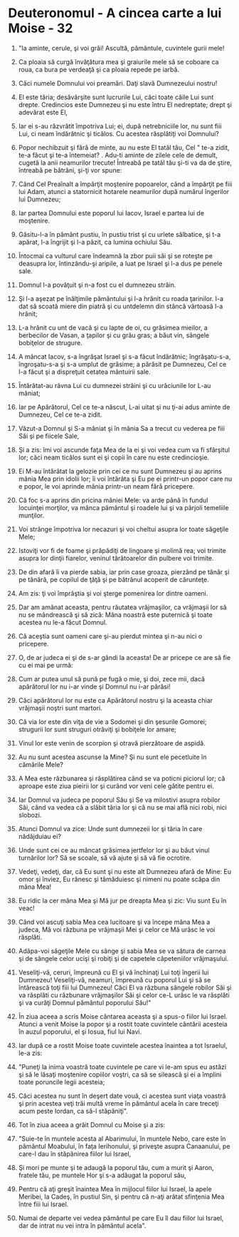 # Deuteronomul - A cincea carte a lui Moise - 32

1. "Ia aminte, cerule, şi voi grăi! Ascultă, pământule, cuvintele gurii mele! 

2. Ca ploaia să curgă învăţătura mea şi graiurile mele să se coboare ca roua, ca bura pe verdeaţă şi ca ploaia repede pe iarbă. 

3. Căci numele Domnului voi preamări. Daţi slavă Dumnezeului nostru! 

4. El este tăria; desăvârşite sunt lucrurile Lui, căci toate căile Lui sunt drepte. Credincios este Dumnezeu şi nu este întru El nedreptate; drept şi adevărat este El, 

5. Iar ei s-au răzvrătit împotriva Lui; ei, după netrebniciile lor, nu sunt fiii Lui, ci neam îndărătnic şi ticălos. Cu acestea răsplătiţi voi Domnului? 

6. Popor nechibzuit şi fără de minte, au nu este El tatăl tău, Cel " te-a zidit, te-a făcut şi te-a întemeiat? . Adu-ti aminte de zilele cele de demult, cugetă la anii neamurilor trecute! Întreabă pe tatăl tău şi-ti va da de ştire, întreabă pe bătrâni, şi-ţi vor spune: 

8. Când Cel Preaînalt a împărţit moştenire popoarelor, când a împărţit pe fiii lui Adam, atunci a statornicit hotarele neamurilor după numărul îngerilor lui Dumnezeu; 

9. Iar partea Domnului este poporul lui Iacov, Israel e partea lui de moştenire. 

10. Găsitu-l-a în pământ pustiu, în pustiu trist şi cu urlete sălbatice, şi t-a apărat, l-a îngrijit şi l-a păzit, ca lumina ochiului Său. 

11. Întocmai ca vulturul care îndeamnă la zbor puii săi şi se roteşte pe deasupra lor, întinzându-şi aripile, a luat pe Israel şi l-a dus pe penele sale. 

12. Domnul l-a povăţuit şi n-a fost cu el dumnezeu străin. 

13. Şi l-a aşezat pe înălţimile pământului şi l-a hrănit cu roada ţarinilor. I-a dat să scoată miere din piatră şi cu untdelemn din stâncă vârtoasă l-a hrănit; 

14. L-a hrănit cu unt de vacă şi cu lapte de oi, cu grăsimea mieilor, a berbecilor de Vasan, a ţapilor şi cu grâu gras; a băut vin, sângele bobiţelor de strugure. 

15. A mâncat Iacov, s-a îngrăşat Israel şi s-a făcut îndărătnic; îngrăşatu-s-a, îngroşatu-s-a şi s-a umplut de grăsime; a părăsit pe Dumnezeu, Cel ce l-a făcut şi a dispreţuit cetatea mântuirii sale. 

16. Întărâtat-au râvna Lui cu dumnezei străini şi cu urâciunile lor L-au mâniat; 

18. Iar pe Apărătorul, Cel ce te-a născut, L-ai uitat şi nu ţi-ai adus aminte de Dumnezeu, Cel ce te-a zidit. 

19. Văzut-a Domnul şi S-a mâniat şi în mânia Sa a trecut cu vederea pe fiii Săi şi pe fiicele Sale, 

20. Şi a zis: îmi voi ascunde faţa Mea de la ei şi voi vedea cum va fi sfârşitul lor; căci neam ticălos sunt ei şi copii în care nu este credincioşie. 

21. Ei M-au întărâtat la gelozie prin cei ce nu sunt Dumnezeu şi au aprins mânia Mea prin idolii lor; îi voi întărâta şi Eu pe ei printr-un popor care nu e popor, le voi aprinde mânia printr-un neam fără pricepere. 

22. Că foc s-a aprins din pricina mâniei Mele: va arde până în fundul locuinţei morţilor, va mânca pământul şi roadele lui şi va pârjoli temeliile munţilor. 

23. Voi strânge împotriva lor necazuri şi voi cheltui asupra lor toate săgeţile Mele; 

24. Istoviţi vor fi de foame şi prăpădiţi de lingoare şi molimă rea; voi trimite asupra lor dinţii fiarelor, veninul târâtoarelor din pulbere voi trimite. 

25. De din afară îi va pierde sabia, iar prin case groaza, pierzând pe tânăr şi pe tânără, pe copilul de ţâţă şi pe bătrânul acoperit de cărunteţe. 

26. Am zis: ţi voi împrăştia şi voi şterge pomenirea lor dintre oameni. 

27. Dar am amânat aceasta, pentru răutatea vrăjmaşilor, ca vrăjmaşii lor să nu se mândrească şi să zică: Mâna noastră este puternică şi toate acestea nu le-a făcut Domnul. 

28. Că aceştia sunt oameni care şi-au pierdut mintea şi n-au nici o pricepere. 

29. O, de ar judeca ei şi de s-ar gândi la aceasta! De ar pricepe ce are să fie cu ei mai pe urmă: 

30. Cum ar putea unul să pună pe fugă o mie, şi doi, zece mii, dacă apărătorul lor nu i-ar vinde şi Domnul nu i-ar părăsi! 

31. Căci apărătorul lor nu este ca Apărătorul nostru şi la aceasta chiar vrăjmaşii noştri sunt martori. 

32. Că via lor este din viţa de vie a Sodomei şi din şesurile Gomorei; strugurii lor sunt struguri otrăviţi şi bobiţele lor amare; 

33. Vinul lor este venin de scorpion şi otravă pierzătoare de aspidă. 

34. Au nu sunt acestea ascunse la Mine? Şi nu sunt ele pecetluite în cămările Mele? 

35. A Mea este răzbunarea şi răsplătirea când se va poticni piciorul lor; că aproape este ziua pieirii lor şi curând vor veni cele gătite pentru ei. 

36. Iar Domnul va judeca pe poporul Său şi Se va milostivi asupra robilor Săi, când va vedea că a slăbit tăria lor şi că nu se mai află nici robi, nici slobozi. 

37. Atunci Domnul va zice: Unde sunt dumnezeii lor şi tăria în care nădăjduiau ei? 

38. Unde sunt cei ce au mâncat grăsimea jertfelor lor şi au băut vinul turnărilor lor? Să se scoale, să vă ajute şi să vă fie ocrotire. 

39. Vedeţi, vedeţi, dar, că Eu sunt şi nu este alt Dumnezeu afară de Mine: Eu omor şi înviez, Eu rănesc şi tămăduiesc şi nimeni nu poate scăpa din mâna Mea! 

40. Eu ridic la cer mâna Mea şi Mă jur pe dreapta Mea şi zic: Viu sunt Eu în veac! 

41. Când voi ascuţi sabia Mea cea lucitoare şi va începe mâna Mea a judeca, Mă voi răzbuna pe vrăjmaşii Mei şi celor ce Mă urăsc le voi răsplăti. 

42. Adăpa-voi săgeţile Mele cu sânge şi sabia Mea se va sătura de carnea şi de sângele celor ucişi şi robiţi şi de capetele căpeteniilor vrăjmaşului. 

43. Veseliţi-vă, ceruri, împreună cu El şi vă închinaţi Lui toţi îngerii lui Dumnezeu! Veseliţi-vă, neamuri, împreună cu poporul Lui şi să se întărească toţi fiii lui Dumnezeu! Căci El va răzbuna sângele robilor Săi şi va răsplăti cu răzbunare vrăjmaşilor Săi şi celor ce-L urăsc le va răsplăti şi va curăţi Domnul pământul poporului Său!" 

44. În ziua aceea a scris Moise cântarea aceasta şi a spus-o fiilor lui Israel. Atunci a venit Moise la popor şi a rostit toate cuvintele cântării acesteia în auzul poporului, el şi Iosua, fiul lui Navi. 

45. Iar după ce a rostit Moise toate cuvintele acestea înaintea a tot Israelul, le-a zis: 

46. "Puneţi la inima voastră toate cuvintele pe care vi le-am spus eu astăzi şi să le lăsaţi moştenire copiilor voştri, ca să se silească şi ei a împlini toate poruncile legii acesteia; 

47. Căci acestea nu sunt în deşert date vouă, ci acestea sunt viaţa voastră şi prin acestea veţi trăi multă vreme în pământul acela în care treceţi acum peste Iordan, ca să-l stăpâniţi". 

48. Tot în ziua aceea a grăit Domnul cu Moise şi a zis: 

49. "Suie-te în muntele acesta al Abarimului, în muntele Nebo, care este în pământul Moabului, în faţa Ierihonului, şi priveşte asupra Canaanului, pe care-l dau în stăpânirea fiilor lui Israel, 

50. Şi mori pe munte şi te adaugă la poporul tău, cum a murit şi Aaron, fratele tău, pe muntele Hor şi s-a adăugat la poporul său, 

51. Pentru că aţi greşit înaintea Mea în mijlocul fiilor lui Israel, la apele Meribei, la Cadeş, în pustiul Sin, şi pentru că n-aţi arătat sfinţenia Mea între fiii lui Israel. 

52. Numai de departe vei vedea pământul pe care Eu îl dau fiilor lui Israel, dar de intrat nu vei intra în pământul acela". 

